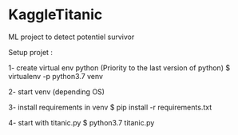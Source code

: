 # KaggleTitanic
ML project to detect potentiel survivor

Setup projet :

1- create virtual env python (Priority to the last version of python)
$ virtualenv -p python3.7 venv

2- start venv (depending OS)

3- install requirements in venv
$ pip install -r requirements.txt

4- start with titanic.py
$ python3.7 titanic.py
